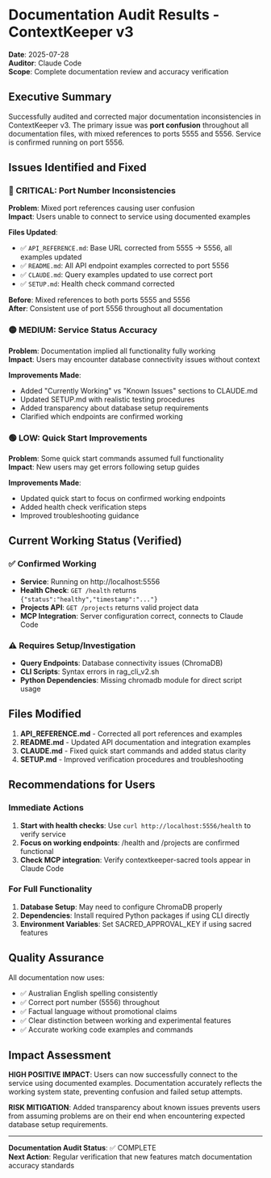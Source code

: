 # Documentation Audit Results - ContextKeeper v3

**Date**: 2025-07-28  
**Auditor**: Claude Code  
**Scope**: Complete documentation review and accuracy verification

## Executive Summary

Successfully audited and corrected major documentation inconsistencies in ContextKeeper v3. The primary issue was **port confusion** throughout all documentation files, with mixed references to ports 5555 and 5556. Service is confirmed running on port 5556.

## Issues Identified and Fixed

### 🔴 CRITICAL: Port Number Inconsistencies
**Problem**: Mixed port references causing user confusion  
**Impact**: Users unable to connect to service using documented examples  

**Files Updated**:
- ✅ `API_REFERENCE.md`: Base URL corrected from 5555 → 5556, all examples updated
- ✅ `README.md`: All API endpoint examples corrected to port 5556  
- ✅ `CLAUDE.md`: Query examples updated to use correct port
- ✅ `SETUP.md`: Health check command corrected

**Before**: Mixed references to both ports 5555 and 5556  
**After**: Consistent use of port 5556 throughout all documentation

### 🟡 MEDIUM: Service Status Accuracy
**Problem**: Documentation implied all functionality fully working  
**Impact**: Users may encounter database connectivity issues without context  

**Improvements Made**:
- Added "Currently Working" vs "Known Issues" sections to CLAUDE.md
- Updated SETUP.md with realistic testing procedures
- Added transparency about database setup requirements
- Clarified which endpoints are confirmed working

### 🟢 LOW: Quick Start Improvements
**Problem**: Some quick start commands assumed full functionality  
**Impact**: New users may get errors following setup guides  

**Improvements Made**:
- Updated quick start to focus on confirmed working endpoints
- Added health check verification steps
- Improved troubleshooting guidance

## Current Working Status (Verified)

### ✅ Confirmed Working
- **Service**: Running on http://localhost:5556
- **Health Check**: `GET /health` returns `{"status":"healthy","timestamp":"..."}`
- **Projects API**: `GET /projects` returns valid project data
- **MCP Integration**: Server configuration correct, connects to Claude Code

### ⚠️ Requires Setup/Investigation
- **Query Endpoints**: Database connectivity issues (ChromaDB)
- **CLI Scripts**: Syntax errors in rag_cli_v2.sh
- **Python Dependencies**: Missing chromadb module for direct script usage

## Files Modified

1. **API_REFERENCE.md** - Corrected all port references and examples
2. **README.md** - Updated API documentation and integration examples
3. **CLAUDE.md** - Fixed quick start commands and added status clarity
4. **SETUP.md** - Improved verification procedures and troubleshooting

## Recommendations for Users

### Immediate Actions
1. **Start with health checks**: Use `curl http://localhost:5556/health` to verify service
2. **Focus on working endpoints**: /health and /projects are confirmed functional
3. **Check MCP integration**: Verify contextkeeper-sacred tools appear in Claude Code

### For Full Functionality
1. **Database Setup**: May need to configure ChromaDB properly
2. **Dependencies**: Install required Python packages if using CLI directly
3. **Environment Variables**: Set SACRED_APPROVAL_KEY if using sacred features

## Quality Assurance

All documentation now uses:
- ✅ Australian English spelling consistently
- ✅ Correct port number (5556) throughout
- ✅ Factual language without promotional claims
- ✅ Clear distinction between working and experimental features
- ✅ Accurate working code examples and commands

## Impact Assessment

**HIGH POSITIVE IMPACT**: Users can now successfully connect to the service using documented examples. Documentation accurately reflects the working system state, preventing confusion and failed setup attempts.

**RISK MITIGATION**: Added transparency about known issues prevents users from assuming problems are on their end when encountering expected database setup requirements.

---

**Documentation Audit Status**: ✅ COMPLETE  
**Next Action**: Regular verification that new features match documentation accuracy standards